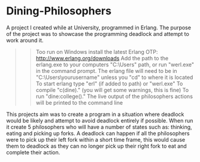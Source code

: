 # Dining-Philosophers
A project I created while at University, programmed in Erlang. The purpose of the project was to showcase the programming deadlock and attempt to work around it.

>> Too run on Windows install the latest Erlang OTP: http://www.erlang.org/downloads
>> Add the path to the erlang.exe to your computers "C:\Users" path, or run "werl.exe" in the command prompt.
>> The erlang file will need to be in "C:\Users\yourusername" unless you "cd" to where it is located
>> To start erlang type "erl" (if added to path) or "werl.exe"
>> To compile "c(dine)." (you will get some warnings, this is fine)
>> To run "dine:college()." 
>> The live output of the philosophers actions will be printed to the command line

This projects aim was to create a program in a situation where deadlock would be likely and attempt to avoid deadlock entirely if possible. When run it create 5 philosophers who will have a number of states such as: thinking, eating and picking up forks. A deadlock can happen if all the philosophers were to pick up their left fork within a short time frame, this would cause them to deadlock as they can no longer pick up their right fork to eat and complete their action.
